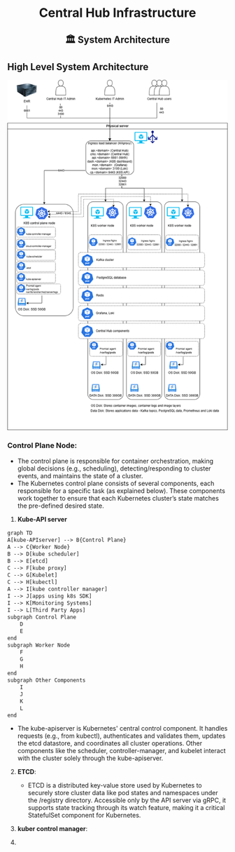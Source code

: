 <div align="center">
<h1>Central Hub Infrastructure</h1>
<h2> 🏛️ System Architecture </h2>
</div>

## High Level System Architecture

<div align="center">
<img alt="k8s_infra" src="/Images/K8s_Infra.drawio.png">
</div>

  ### **Control Plane Node**:

  - The control plane is responsible for container orchestration, making global decisions (e.g., scheduling), detecting/responding to cluster events, and maintains the state of a cluster.
  - The Kubernetes control plane consists of several components, each responsible for a specific task (as explained below). These components work together to ensure that each Kubernetes cluster’s state matches 
    the pre-defined desired state.

  1. **Kube-API server**

  ```mermaid
  graph TD
  A[kube-APIserver] --> B{Control Plane}
  A --> C{Worker Node}
  B --> D[kube scheduler]
  B --> E[etcd]
  C --> F[kube proxy]
  C --> G[Kubelet]
  C --> H[kubectl]
  A --> I[kube controller manager]
  I --> J[apps using k8s SDK]
  I --> K[Monitoring Systems]
  I --> L[Third Party Apps]
  subgraph Control Plane
      D
      E
  end
  subgraph Worker Node
      F
      G
      H
  end
  subgraph Other Components
      I
      J
      K
      L
  end
  ```
  - The kube-apiserver is Kubernetes' central control component. It handles requests (e.g., from kubectl), authenticates and validates them, updates the etcd datastore, and coordinates all cluster 
    operations. Other components like the scheduler, controller-manager, and kubelet interact with the cluster solely through the kube-apiserver.

  2. **ETCD**:
     - ETCD is a distributed key-value store used by Kubernetes to securely store cluster data like pod states and namespaces under the /registry directory. Accessible only by the API server via gRPC, it 
       supports state tracking through its watch feature, making it a critical StatefulSet component for Kubernetes.

  3. **kuber control manager**:
  4. 
